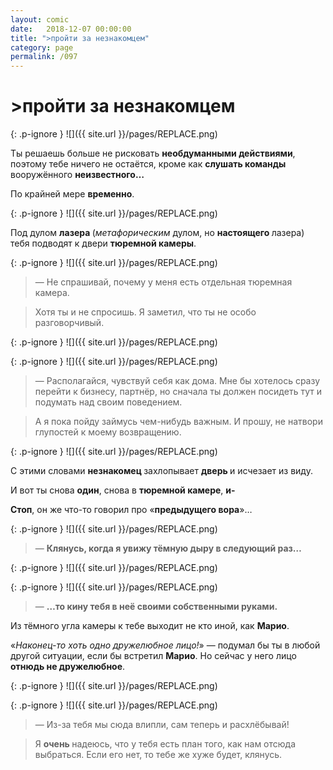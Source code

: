 ```yaml
---
layout: comic
date:   2018-12-07 00:00:00 
title: ">пройти за незнакомцем"
category: page
permalink: /097
---
```

# >пройти за незнакомцем

{: .p-ignore }
![]({{ site.url }}/pages/REPLACE.png)

Ты решаешь больше не рисковать <strong>необдуманными действиями</strong>, поэтому тебе ничего не остаётся, кроме как <strong>слушать команды </strong>вооружённого <strong>неизвестного…</strong>

По крайней мере <strong>временно</strong>.

{: .p-ignore }
![]({{ site.url }}/pages/REPLACE.png)

Под дулом <strong>лазера </strong>(<em>метафорическим </em>дулом, но <strong>настоящего </strong>лазера) тебя подводят к двери <strong>тюремной камеры</strong>.

{: .p-ignore }
![]({{ site.url }}/pages/REPLACE.png)

<blockquote>— Не спрашивай, почему у меня есть отдельная тюремная камера.</blockquote>

<blockquote>Хотя ты и не спросишь. Я заметил, что ты не особо разговорчивый.</blockquote>

{: .p-ignore }
![]({{ site.url }}/pages/REPLACE.png)

{: .p-ignore }
![]({{ site.url }}/pages/REPLACE.png)

<blockquote>— Располагайся, чувствуй себя как дома. Мне бы хотелось сразу перейти к бизнесу, партнёр, но сначала ты должен посидеть тут и подумать над своим поведением.</blockquote>

<blockquote>А я пока пойду займусь чем-нибудь важным. И прошу, не натвори глупостей к моему возвращению.</blockquote>

{: .p-ignore }
![]({{ site.url }}/pages/REPLACE.png)

С этими словами <strong>незнакомец </strong>захлопывает <strong>дверь </strong>и исчезает из виду.

И вот ты снова <strong>один</strong>, снова в <strong>тюремной камере</strong>, <strong>и- </strong>

<strong>Стоп</strong>, он же что-то говорил про «<strong>предыдущего вора</strong>»…

{: .p-ignore }
![]({{ site.url }}/pages/REPLACE.png)

<blockquote>— <strong>Клянусь, когда я увижу тёмную дыру в следующий раз…</strong></blockquote>

{: .p-ignore }
![]({{ site.url }}/pages/REPLACE.png)

{: .p-ignore }
![]({{ site.url }}/pages/REPLACE.png)

<blockquote>— <strong>…то кину тебя в неё своими собственными руками.</strong></blockquote>

Из тёмного угла камеры к тебе выходит не кто иной, как <strong>Марио</strong>.

«<em>Наконец-то хоть одно дружелюбное лицо!</em>» — подумал бы ты в любой другой ситуации, если бы встретил <strong>Марио</strong>. Но сейчас у него лицо <strong>отнюдь не дружелюбное</strong>.

{: .p-ignore }
![]({{ site.url }}/pages/REPLACE.png)

{: .p-ignore }
![]({{ site.url }}/pages/REPLACE.png)

<blockquote>— Из-за тебя мы сюда влипли, сам теперь и расхлёбывай! </blockquote>

<blockquote>Я <strong>очень </strong>надеюсь, что у тебя есть план того, как нам отсюда выбраться. Если его нет, то тебе же хуже будет, клянусь.</blockquote>
